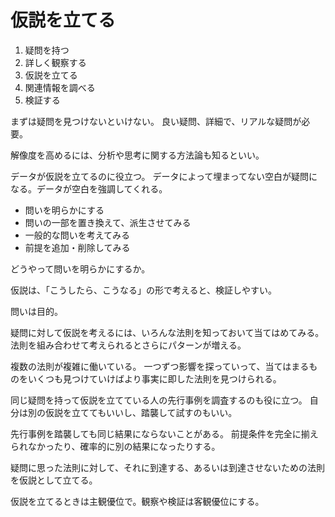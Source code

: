 # 仮説を立てる

1. 疑問を持つ
2. 詳しく観察する
3. 仮説を立てる
4. 関連情報を調べる
5. 検証する

まずは疑問を見つけないといけない。
良い疑問、詳細で、リアルな疑問が必要。

解像度を高めるには、分析や思考に関する方法論も知るといい。

データが仮説を立てるのに役立つ。
データによって埋まってない空白が疑問になる。データが空白を強調してくれる。

- 問いを明らかにする
- 問いの一部を置き換えて、派生させてみる
- 一般的な問いを考えてみる
- 前提を追加・削除してみる

どうやって問いを明らかにするか。

仮説は、「こうしたら、こうなる」の形で考えると、検証しやすい。

問いは目的。

疑問に対して仮説を考えるには、いろんな法則を知っておいて当てはめてみる。
法則を組み合わせて考えられるとさらにパターンが増える。

複数の法則が複雑に働いている。
一つずつ影響を探っていって、当てはまるものをいくつも見つけていけばより事実に即した法則を見つけられる。

同じ疑問を持って仮説を立てている人の先行事例を調査するのも役に立つ。
自分は別の仮説を立ててもいいし、踏襲して試すのもいい。

先行事例を踏襲しても同じ結果にならないことがある。
前提条件を完全に揃えられなかったり、確率的に別の結果になったりする。

疑問に思った法則に対して、それに到達する、あるいは到達させないための法則を仮説として立てる。

仮説を立てるときは主観優位で。観察や検証は客観優位にする。
